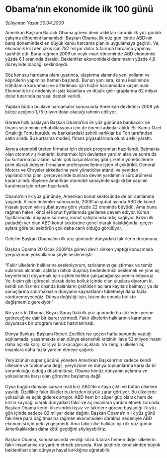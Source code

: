 # Obama’nın ekonomide ilk 100 günü

*Süleyman Yaşar 30.04.2009*

<div class="taraf_structure_2col_1zq">
<div class="margen_n">



 <p>Amerikan Başkanı Barack Obama görevi devir aldıktan sonraki ilk yüz günlük çalışma dönemini tamamladı. Başkan Obama, ilk yüz gün içinde ABD’nin barış dönemindeki en büyük kamu harcama planını uygulamaya geçirdi. Ve, ekonomik krizden çıkış için 787 milyar dolar tutarında harcama yapmayı taahhüt etti. Buna rağmen 2009’un ocak-mart döneminde ABD ekonomisi yüzde 6,1 oranında daraldı. Beklentiler ekonomideki daralmanın yüzde 4,6 düzeyinde olacağı şeklindeydi. <br/><br/>Söz konusu harcama planı uyarınca, ulaştırma alanında yeni yolların ve köprülerin yapımına hemen başlandı. Bunun yanı sıra, kamu kesiminde istihdamın korunması ve arttırılması için hiçbir harcamadan kaçınılmadı. Ekonomik kriz nedeniyle işsiz kalanlara ve düşük gelir gruplarına 82 milyar dolar tutarında parasal destek verildi. <br/><br/>Yapılan bütün bu ilave harcamalar sonucunda Amerikan devletinin 2009 yılı bütçe açığının 1,75 trilyon dolar olacağı tahmin ediliyor. <br/><br/>Göreve hızlı başlayan Başkan Obama’nın ilk yüz gününde bankacılık ve finans sisteminin rehabilitasyonu için de önemli adımlar atıldı. Bir Kamu-Özel Ortaklığı Fonu kuruldu ve bankalardaki zehirli varlıklar bu Fon tarafından satın alındı. Bu kurtarma modeli, finans piyasalarında olumlu etki yarattı. <br/><br/>Ayrıca otomobil üreten firmalar için destek programları hazırlandı. Batmakta olan otomotiv şirketlerini kurtarmak için devletten yardım alan ve sonra da bu kurtarma paralarını sanki çok başarılılarmış gibi şirketin yöneticilerine prim olarak ödeyen firmaların profesyonellerine işten el çektirildi. General Motors ve Chrysler şirketlerine yeni yöneticiler atandı ve yeniden yapılandırma planı çerçevesinde bunlara devlet yardımının sürdürülmesi kararı alındı. Böylece Amerikan otomobil sanayinde sağlıklı bir yapının kurulması için ortam hazırlandı. <br/><br/>Obama’nın ilk yüz gününde, Amerikan konut sektöründe de bir canlanma yaşandı. Alınan önlemler sonucunda, 2009’un şubat ayında ABD’de konut inşaatı geçen yılın şubat ayına göre yüzde 22 oranında büyüdü. Ama buna rağmen halen ikinci el konut fiyatlarında gerileme devam ediyor. Konut fiyatlarındaki düşüşün sürmesi, konut satışlarında artış sağlıyor. Krizin ilk patladığı yer olan ABD konut sektörüne genel olarak bakıldığında, geçen aylara göre bu sektörün çok daha canlı olduğu görülüyor. <br/><br/>Gelelim Başkan Obama’nın ilk yüz gününde dünyadaki fakirlerin durumuna... <br/><br/>Başkan Obama 20 Ocak 2009’da görevi devir alırken yaptığı konuşmada yeryüzünün yoksullarına şöyle seslenmişti:<br/><br/>“Fakir ülkelerin halklarına sesleniyorum, tarlalarınızı geliştirmek ve temiz sularınızı akıtmak; açlıktan bitkin düşmüş bedenlerinizi beslemek ve yine aç beyinlerinizi doyurmak için sizinle birlikte çalışacağımıza yemin ediyoruz. Ve, bizim gibi göreceli olarak daha bolluk içinde olan uluslara diyorum ki, kendi sınırlarımız dışında kalanların çektikleri acılara kayıtsız kalmayı; ya da sonuçlarına aldırmaksızın dünyanın kaynaklarını tüketmeyi daha fazla sürdüremeyeceğiz. Dünya değiştiği için, bizim de onunla birlikte değişmemiz gerekiyor.” <br/><br/>Ne yazık ki Obama, Beyaz Saray’daki ilk yüz gününde bu sözlerini yerine getireceğine dair bir işaret vermedi. Fakir ülkelerin halklarının karınlarını doyuracak bir program henüz hazırlanmadı. <br/><br/>Dünya Bankası Başkanı Robert Zoellick ise geçen hafta sonunda yaptığı açıklamada, yaşanmakta olan dünya ekonomik krizinin ilave 53 milyon insanı daha açlıkla karşı karşıya bırakacağını açıkladı. Ve zengin ülkeleri aç insanlara daha fazla yardım etmeye çağırdı. <br/><br/>Yeryüzünün süper gücünü yöneten Amerikan Başkanı’nın sadece kendi ülkesine ve toplumuna değil, yeryüzüne ve dünya toplumlarına karşı da bir sorumluluğu olduğu düşünülürse, Obama henüz dünyanın açlarına ve yoksullarına karşı olan görevine başlamış değil. <br/><br/>Oysa bugün dünyayı sarsan mali kriz ABD’de ortaya çıktı ve bütün ülkelere yayıldı. Özellikle fakir ülkeler bu krizden büyük zarar görüyor. Bu ülkelerde yoksulluk ve açlık giderek artıyor. ABD hem bir süper güç olarak hem de krizin kaynağı olarak dünyadaki fakir ve aç insanlara yardım etmek zorunda. Başkan Obama kendi ülkesindeki işsiz ve fakirlere göreve başladığı ilk yüz gün içinde sadece 82 milyar dolar dağıttı. Başkan Obama’nın ilk yüz günü fakirlere para dağıtmasına rağmen ekonomideki daralma nedeniyle ABD ekonomisi için pek iyi geçmedi. Ama fakir ülke halkları için ilk yüz günün Amerikalılardan daha kötü geçtiğini söyleyebiliriz. <br/><br/>Başkan Obama, konuşmasında verdiği sözü tutarak hemen diğer ülkelerin fakir insanlarına da yardım etmek zorunda. Aksi takdirde kendisinden büyük beklentileri olan dünyayı hayal kırıklığına uğratabilir. </p>

<br/>


<div id="taraf_not">
</div>

</div>


</div>
